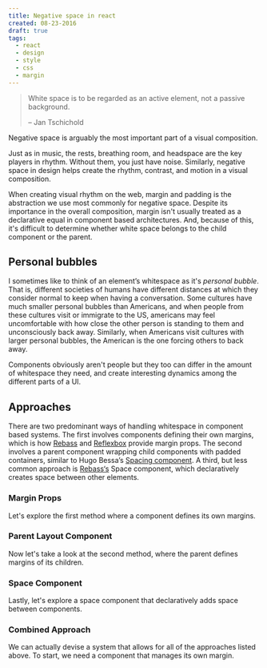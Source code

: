 ```yaml
---
title: Negative space in react
created: 08-23-2016
draft: true
tags:
  - react
  - design
  - style
  - css
  - margin
---
```


> White space is to be regarded as an active element, not a passive background.
>
> – Jan Tschichold

Negative space is arguably the most important part of a visual composition.

Just as in music, the rests, breathing room, and headspace are the key players in rhythm.
Without them, you just have noise.
Similarly, negative space in design helps create the rhythm, contrast, and motion in a visual composition.

When creating visual rhythm on the web, margin and padding is the abstraction we use most commonly for negative space.
Despite its importance in the overall composition, margin isn't usually treated as a declarative equal in component based architectures.
And, because of this, it's difficult to determine whether white space belongs to the child component or the parent.

## Personal bubbles

I sometimes like to think of an element’s whitespace as it's *personal bubble*.
That is, different societies of humans have different distances at which they consider normal to keep when having a conversation.
Some cultures have much smaller personal bubbles than Americans,
and when people from these cultures visit or immigrate to the US,
americans may feel uncomfortable with how close the other person is standing to them and unconsciously back away.
Similarly, when Americans visit cultures with larger personal bubbles, the American is the one forcing others to back away.

Components obviously aren't people but they too can differ in the amount of whitespace they need,
and create interesting dynamics among the different parts of a UI.

## Approaches

There are two predominant ways of handling whitespace in component based systems.
The first involves components defining their own margins, which is how
[Rebass](http://jxnblk.com/rebass) and [Reflexbox](http://jxnblk.com/reflexbox) provide margin props.
The second involves a parent component wrapping child components with padded containers, similar to
Hugo Bessa’s [Spacing component](http://hugobessa.com.br/2016/07/20/composable-components/#layout-components).
A third, but less common approach is [Rebass‘s](http://jxnblk.com/rebass) Space component,
which declaratively creates space between other elements.

### Margin Props
Let's explore the first method where a component defines its own margins.

### Parent Layout Component

Now let's take a look at the second method, where the parent defines margins of its children.

### Space Component
Lastly, let's explore a space component that declaratively adds space between components.

<!--
- Box component is somewhere in between
- Parent spacer component in rebass
- Row, Arrange, Align,

Each has its trade offs

Declarative spacer is verbose and can be cumbersome to manage efficiently. It also destroys a convenient aspect of CSS: margin collapsing
- two elements before and after an item
- Changes based on context: inline vs block
- Desire lines from other devs, nbsp & br

Parent spacer has its own limitations
Similar to traditional CSS grid sys it doesn't allow for much flexibility
-->

### Combined Approach

We can actually devise a system that allows for all of the approaches listed above.
To start, we need a component that manages its own margin.

<!--
- HOC for other components
- It accepts m props
- Next, let's create a convenience parent wrapper
- It could work with the m prop or go lower level and apply styles
-->



